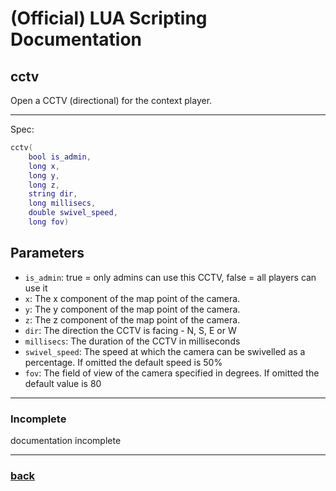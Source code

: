 
# (Official) LUA Scripting Documentation

## cctv

Open a CCTV (directional) for the context player.

___

Spec:

```lua
cctv(
	bool is_admin,
	long x,
	long y,
	long z,
	string dir,
	long millisecs,
	double swivel_speed,
	long fov)
```

## Parameters

- `is_admin`: true = only admins can use this CCTV, false = all players can use it
- `x`: The x component of the map point of the camera.
- `y`: The y component of the map point of the camera.
- `z`: The z component of the map point of the camera.
- `dir`: The direction the CCTV is facing - N, S, E or W
- `millisecs`: The duration of the CCTV in milliseconds
- `swivel_speed`: The speed at which the camera can be swivelled as a percentage. If omitted the default speed is 50%
- `fov`: The field of view of the camera specified in degrees. If omitted the default value is 80

___

### Incomplete

documentation incomplete

___

### [back](../other)
